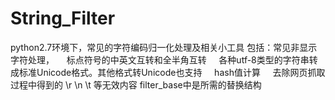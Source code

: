 # String_Filter
python2.7环境下，常见的字符编码归一化处理及相关小工具
包括：常见非显示字符处理，
     标点符号的中英文互转和全半角互转
     各种utf-8类型的字符串转成标准Unicode格式。其他格式转Unicode也支持
     hash值计算
     去除网页抓取过程中得到的 \r \n \t 等无效内容
filter_base中是所需的替换结构
